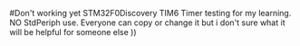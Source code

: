 #Don't working yet
STM32F0Discovery TIM6 Timer testing for my learning. NO StdPeriph use.
Everyone can copy or change it but i don't sure what it will be helpful for someone else ))
